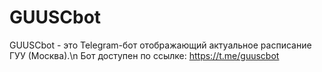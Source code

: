 # GUUSCbot
GUUSCbot - это Telegram-бот отображающий актуальное расписание ГУУ (Москва).\n
Бот доступен по ссылке: https://t.me/guuscbot
